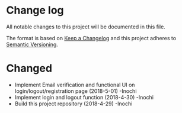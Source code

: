 # Change log

All notable changes to this project will be documented in this file.

The format is based on [Keep a Changelog](http://keepachangelog.com/)
and this project adheres to [Semantic Versioning](http://semver.org/).
  
# Changed
- Implement Email verification and functional UI on login/logout/registration page (2018-5-01) -Inochi
- Implement login and logout function (2018-4-30) -Inochi
- Build this project repository (2018-4-29) -Inochi
